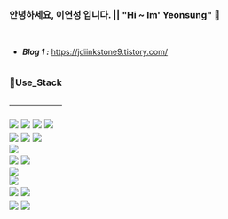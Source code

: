 ### 안녕하세요, 이연성 입니다.  || "Hi ~ Im' Yeonsung" 👋
</br>

* **_Blog 1 :_** https://jdiinkstone9.tistory.com/

<!--
**JdiInkStone/JdiInkStone** is a ✨ _special_ ✨ repository because its `README.md` (this file) appears on your GitHub profile.

Here are some ideas to get you started:

- 🔭 I’m currently working on ...
- 🌱 I’m currently learning ...
- 👯 I’m looking to collaborate on ...
- 🤔 I’m looking for help with ...
- 💬 Ask me about ...
- 📫 How to reach me: ...
- 😄 Pronouns: ...
- ⚡ Fun fact: ...
-->



<div style="float:left">
 <h3>💪Use_Stack<h2>
<hr>
<!-- 
<img src="https://img.shields.io/badge/-HTML5-E34F26?style=flat&logo=HTML5&logoColor=white"/> [skill_Name],[color_Code],[icon_Name],[Icon_Color->-->
<!-- Language/ -->
<!-- HTML -->
<img src="https://img.shields.io/badge/HTML5-E34F26?logo=HTML5&logoColor=white">
<!-- css -->
<img src="https://img.shields.io/badge/CSS3-1572B6?logo=CSS3">
<!-- JS -->
<img src="https://img.shields.io/badge/Javascript-F7DF1E?logo=javascript&logoColor=white">
<!-- java -->
<img src="https://img.shields.io/badge/JAVA-F80000?logo=JAVA"> 
<br>
<!-- Tool/ -->
<!-- Eclipse -->
<img src="https://img.shields.io/badge/Eclipse-2C2255?logo=eclipseide&logoColor=white">
<!-- JSP -->
<img src="https://img.shields.io/badge/JSP-F80000?logo=JSP">
<!-- Spring Boot -->
<img src="https://img.shields.io/badge/Spring boot-36DB33F?logo=Spring&logoColor=white">
<br>
<!-- ORM/-->
<!-- mybatis -->
<img src="https://img.shields.io/badge/Mybaits-black?logo="> 
<br>
<!-- Lib/-->
<!-- bootstarp -->
<img src="https://img.shields.io/badge/Bootstarp-black?logo="> 
<!-- thymeleaf -->
<img src="https://img.shields.io/badge/thymeleaf-005F0F?logo=thymeleaf&logoColor=white"> 
<br>
<!-- Plugin/ -->
<!-- Dbeaver -->
<img src="https://img.shields.io/badge/DBeaver-black?logo=thymeleaf&logoColor=white"> 
<br>
<!-- Tool/ -->
<!-- Maven --> 
<img src="https://img.shields.io/badge/Maven-3C71A36?logo=apachemaven&logoColor=white"> 
<Br>
<!-- DBMS/ -->
<!-- Oralce -->
<img src="https://img.shields.io/badge/Oracle-F80000?logo=Oracle"> 
<!-- maria DB  == RDBMS--RDBMS 는 Temp ? 라 기존의 DBMS 는 아니라고함 --> 
<img src="https://img.shields.io/badge/Mariadb-003545?logo=mariadb"> 
<br>
<!-- Tool/ -->
<img src="https://img.shields.io/badge/GitHub-181717?logo=github&logoColor=white"> 
<img src="https://img.shields.io/badge/SourceTree-0052CC?logo=sourcetree&logoColor=white"> 

</div>

